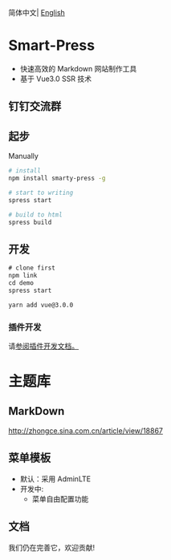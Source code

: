 简体中文| [English](./README.en-US.md)
# Smart-Press
- 快速高效的 Markdown 网站制作工具
- 基于 Vue3.0 SSR 技术

## 钉钉交流群


## 起步

Manually
```bash
# install 
npm install smarty-press -g

# start to writing 
spress start

# build to html
spress build

```


## 开发

```js
# clone first
npm link
cd demo
spress start
```

```bash
yarn add vue@3.0.0

```

###  插件开发   

请[参阅插件开发文档。](https://github.com/su37josephxia/smarty-press/tree/master/src/markdown/provider/__test_files__/)


# 主题库

## MarkDown

http://zhongce.sina.com.cn/article/view/18867

## 菜单模板

* 默认：采用 AdminLTE 
* 开发中:
    * 菜单自由配置功能

## 文档

我们仍在完善它，欢迎贡献!
